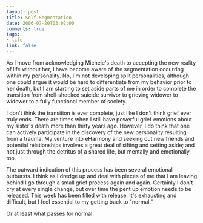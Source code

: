```yaml
--- 
layout: post
title: Self Segmentation
date: 2006-07-20T03:02:00
comments: true
tags:
- life
link: false
---
```

As I move from acknowledging Michele's death to accepting the new reality of life without her, I have become aware of the segmentation occurring within my personality. No, I'm not developing split personalities, although one could argue it would be hard to differentiate from my behavior prior to her death, but I am starting to set aside parts of me in order to complete the transition from shell-shocked suicide survivor to grieving widower to widower to a fully functional member of society.

I don't think the transition is ever complete, just like I don't think grief ever truly ends. There are times when I still have powerful grief emotions about my sister's death more than thirty years ago. However, I do think that one can actively participate in the discovery of the new personality resulting from a trauma. My venture into eHarmony and seeking out new friends and potential relationships involves a great deal of sifting and setting aside; and not just through the detritus of a shared life, but mentally and emotionally too.

The outward indication of this process has been several emotional outbursts. I think as I dredge up and deal with pieces of me that I am leaving behind I go through a small grief process again and again. Certainly I don't cry at every single change, but over time the pent up emotion needs to be released. This week has been filled with release. It's exhausting and difficult, but I feel essential to my getting back to "normal."

Or at least what passes for normal.
